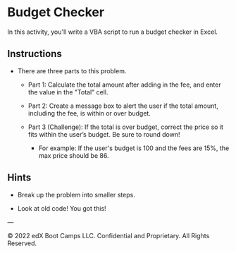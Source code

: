# Budget Checker

In this activity, you'll write a VBA script to run a budget checker in Excel.

## Instructions

* There are three parts to this problem.

    * Part 1: Calculate the total amount after adding in the fee, and enter the value in the "Total" cell.

    * Part 2: Create a message box to alert the user if the total amount, including the fee, is within or over budget.

    * Part 3 (Challenge): If the total is over budget, correct the price so it fits within the user’s budget. Be sure to round down!

        * For example: If the user's budget is 100 and the fees are 15%, the max price should be 86.

## Hints

* Break up the problem into smaller steps.

* Look at old code! You got this!

—

© 2022 edX Boot Camps LLC. Confidential and Proprietary. All Rights Reserved.
